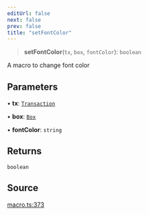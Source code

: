 ```yaml
---
editUrl: false
next: false
prev: false
title: "setFontColor"
---
```


> **setFontColor**(`tx`, `box`, `fontColor`): `boolean`

A macro to change font color

## Parameters

• **tx**: [`Transaction`](/api-core/classes/transaction/)

• **box**: [`Box`](/api-core/classes/box/)

• **fontColor**: `string`

## Returns

`boolean`

## Source

[macro.ts:373](https://github.com/dakhetov/dgmjs/blob/main/packages/core/src/macro.ts#L373)
